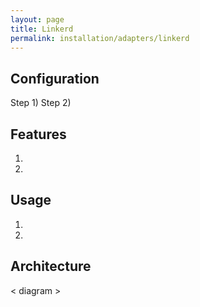 ```yaml
---
layout: page
title: Linkerd
permalink: installation/adapters/linkerd
---
```


## Configuration
Step 1)
Step 2)

## Features
1. 
2. 

## Usage
1. 
2. 

## Architecture
< diagram >

